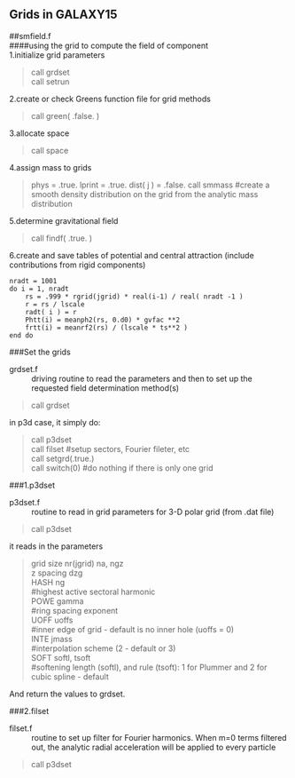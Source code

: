 Grids in GALAXY15
----
##smfield.f  
####using the grid to compute the field of component  
1.initialize grid parameters
>call grdset  
call setrun  

2.create or check Greens function file for grid methods
>call green( .false. )  

3.allocate space
>call space  

4.assign mass to grids
>phys = .true.
>lprint = .true.
>dist( j ) = .false.
>call smmass #create a smooth density distribution on the grid from the analytic mass distribution

5.determine gravitational field  
>call findf( .true. )  

6.create and save tables of potential and central attraction (include contributions from rigid components)  

~~~  
nradt = 1001
do i = 1, nradt
	rs = .999 * rgrid(jgrid) * real(i-1) / real( nradt -1 )
	r = rs / lscale
	radt( i ) = r
	Phtt(i) = meanph2(rs, 0.d0) * gvfac **2
	frtt(i) = meanrf2(rs) / (lscale * ts**2 )
end do
~~~

###Set the grids  
<dl>
	<dt>grdset.f</dt>
	<dd>driving routine to read the parameters and then to set up the requested field determination method(s)</dd>
</dl>

>call grdset  

in p3d case, it simply do:
>call p3dset  
>call filset #setup sectors, Fourier fileter, etc  
>call setgrd(.true.)  
>call switch(0) #do nothing if there is only one grid   

###1.p3dset
<dl>
	<dt>p3dset.f</dt>
	<dd>routine to read in grid parameters for 3-D polar grid (from .dat file)</dd>
</dl>  

>call p3dset  

it reads in the parameters
>grid size	nr(jgrid) na, ngz    
>z spacing	dzg  
>HASH			ng  
>\#highest active sectoral harmonic  
>POWE			gamma  
>\#ring spacing exponent  
>UOFF			uoffs  
>\#inner edge of grid - default is no inner hole (uoffs = 0)  
>INTE			jmass  
>\#interpolation scheme (2 - default or 3)  
>SOFT			softl, tsoft  
>\#softening length (softl), and rule (tsoft): 1 for Plummer and 2 for cubic spline - default  

And return the values to grdset.  

###2.filset
<dl>
	<dt>filset.f</dt>
	<dd>routine to set up filter for Fourier harmonics. When m=0 terms filtered out, the analytic radial acceleration will be applied to every particle</dd>
</dl>  

>call p3dset  
